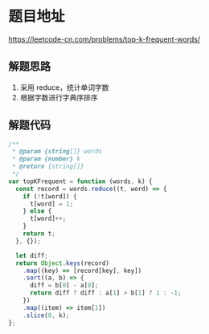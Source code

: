 # 题目地址

https://leetcode-cn.com/problems/top-k-frequent-words/

## 解题思路

1. 采用 reduce，统计单词字数
2. 根据字数进行字典序排序

## 解题代码

```js
/**
 * @param {string[]} words
 * @param {number} k
 * @return {string[]}
 */
var topKFrequent = function (words, k) {
  const record = words.reduce((t, word) => {
    if (!t[word]) {
      t[word] = 1;
    } else {
      t[word]++;
    }
    return t;
  }, {});

  let diff;
  return Object.keys(record)
    .map((key) => [record[key], key])
    .sort((a, b) => {
      diff = b[0] - a[0];
      return diff ? diff : a[1] > b[1] ? 1 : -1;
    })
    .map((item) => item[1])
    .slice(0, k);
};
```
